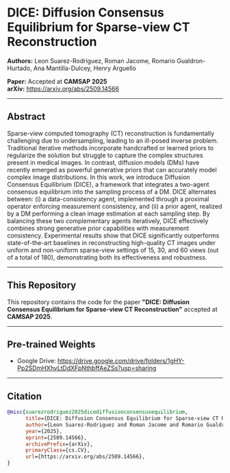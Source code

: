 # DICE: Diffusion Consensus Equilibrium for Sparse-view CT Reconstruction

**Authors:** Leon Suarez-Rodriguez, Roman Jacome, Romario Gualdron-Hurtado, Ana Mantilla-Dulcey, Henry Arguello

**Paper:** Accepted at **CAMSAP 2025**  
**arXiv:** https://arxiv.org/abs/2509.14566

---

## Abstract

Sparse-view computed tomography (CT) reconstruction is fundamentally challenging due to undersampling, leading to an ill-posed inverse problem. Traditional iterative methods incorporate handcrafted or learned priors to regularize the solution but struggle to capture the complex structures present in medical images. In contrast, diffusion models (DMs) have recently emerged as powerful generative priors that can accurately model complex image distributions. In this work, we introduce Diffusion Consensus Equilibrium (DICE), a framework that integrates a two-agent consensus equilibrium into the sampling process of a DM. DICE alternates between: (i) a data-consistency agent, implemented through a proximal operator enforcing measurement consistency, and (ii) a prior agent, realized by a DM performing a clean image estimation at each sampling step. By balancing these two complementary agents iteratively, DICE effectively combines strong generative prior capabilities with measurement consistency. Experimental results show that DICE significantly outperforms state-of-the-art baselines in reconstructing high-quality CT images under uniform and non-uniform sparse-view settings of 15, 30, and 60 views (out of a total of 180), demonstrating both its effectiveness and robustness.

---

## This Repository

This repository contains the code for the paper **"DICE: Diffusion Consensus Equilibrium for Sparse-view CT Reconstruction"** accepted at **CAMSAP 2025**.

---

## Pre-trained Weights

- Google Drive: https://drive.google.com/drive/folders/1gHY-Pp2SDmHXhvLtDdXFpNthbffAeZSs?usp=sharing

---

## Citation

```bibtex
@misc{suarezrodriguez2025dicediffusionconsensusequilibrium,
      title={DICE: Diffusion Consensus Equilibrium for Sparse-view CT Reconstruction}, 
      author={Leon Suarez-Rodriguez and Roman Jacome and Romario Gualdron-Hurtado and Ana Mantilla-Dulcey and Henry Arguello},
      year={2025},
      eprint={2509.14566},
      archivePrefix={arXiv},
      primaryClass={cs.CV},
      url={https://arxiv.org/abs/2509.14566}, 
}
